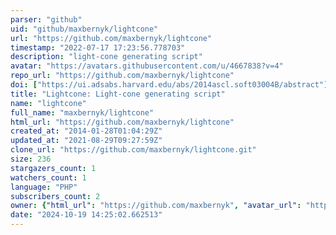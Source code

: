 ```yaml
---
parser: "github"
uid: "github/maxbernyk/lightcone"
url: "https://github.com/maxbernyk/lightcone"
timestamp: "2022-07-17 17:23:56.778703"
description: "light-cone generating script"
avatar: "https://avatars.githubusercontent.com/u/4667838?v=4"
repo_url: "https://github.com/maxbernyk/lightcone"
doi: ["https://ui.adsabs.harvard.edu/abs/2014ascl.soft03004B/abstract"]
title: "Lightcone: Light-cone generating script"
name: "lightcone"
full_name: "maxbernyk/lightcone"
html_url: "https://github.com/maxbernyk/lightcone"
created_at: "2014-01-28T01:04:29Z"
updated_at: "2021-08-29T09:27:59Z"
clone_url: "https://github.com/maxbernyk/lightcone.git"
size: 236
stargazers_count: 1
watchers_count: 1
language: "PHP"
subscribers_count: 2
owner: {"html_url": "https://github.com/maxbernyk", "avatar_url": "https://avatars.githubusercontent.com/u/4667838?v=4", "login": "maxbernyk", "type": "User"}
date: "2024-10-19 14:25:02.662513"
---
```

